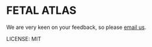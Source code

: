 FETAL ATLAS
===
We are very keen on your feedback, so please <a href='mailto:dev@babymri.org'>email us</a>.

LICENSE: MIT

